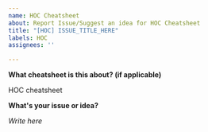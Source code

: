 ```yaml
---
name: HOC Cheatsheet
about: Report Issue/Suggest an idea for HOC Cheatsheet
title: "[HOC] ISSUE_TITLE_HERE"
labels: HOC
assignees: ''

---
```


**What cheatsheet is this about? (if applicable)**

HOC cheatsheet

**What's your issue or idea?**

*Write here*
